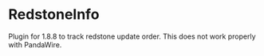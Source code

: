 # RedstoneInfo

Plugin for 1.8.8 to track redstone update order. This does not work properly with PandaWire.
